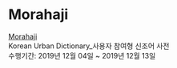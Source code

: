 # Morahaji
[Morahaji](http://sohee.space/morahaji/, "Go Morahaji")<br>
Korean Urban Dictionary_사용자 참여형 신조어 사전<br>
수행기간: 2019년 12월 04일 ~ 2019년 12월 13일<br>

